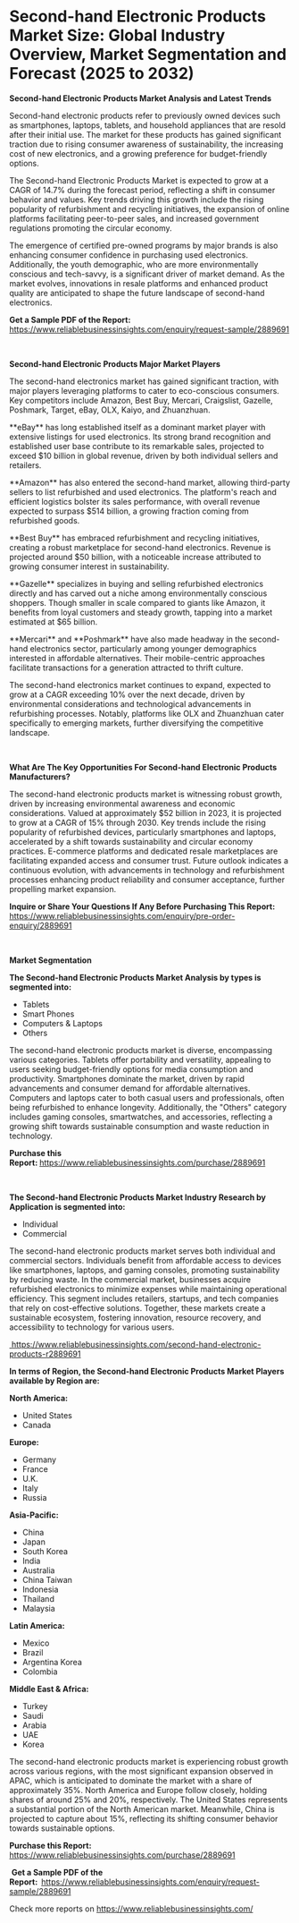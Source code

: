 <p><h1>Second-hand Electronic Products Market Size: Global Industry Overview, Market Segmentation and Forecast (2025 to 2032)</h1></p><p><strong>Second-hand Electronic Products Market Analysis and Latest Trends</strong></p>
<p><p>Second-hand electronic products refer to previously owned devices such as smartphones, laptops, tablets, and household appliances that are resold after their initial use. The market for these products has gained significant traction due to rising consumer awareness of sustainability, the increasing cost of new electronics, and a growing preference for budget-friendly options. </p><p>The Second-hand Electronic Products Market is expected to grow at a CAGR of 14.7% during the forecast period, reflecting a shift in consumer behavior and values. Key trends driving this growth include the rising popularity of refurbishment and recycling initiatives, the expansion of online platforms facilitating peer-to-peer sales, and increased government regulations promoting the circular economy. </p><p>The emergence of certified pre-owned programs by major brands is also enhancing consumer confidence in purchasing used electronics. Additionally, the youth demographic, who are more environmentally conscious and tech-savvy, is a significant driver of market demand. As the market evolves, innovations in resale platforms and enhanced product quality are anticipated to shape the future landscape of second-hand electronics.</p></p>
<p><strong>Get a Sample PDF of the Report:&nbsp;</strong> <a href="https://www.reliablebusinessinsights.com/enquiry/request-sample/2889691?utm_campaign=2774&utm_medium=2&utm_source=Github&utm_content=ia&utm_term=14032025&utm_id=second-hand-electronic-products">https://www.reliablebusinessinsights.com/enquiry/request-sample/2889691</a></p>
<p>&nbsp;</p>
<p><strong>Second-hand Electronic Products Major Market Players</strong></p>
<p><p>The second-hand electronics market has gained significant traction, with major players leveraging platforms to cater to eco-conscious consumers. Key competitors include Amazon, Best Buy, Mercari, Craigslist, Gazelle, Poshmark, Target, eBay, OLX, Kaiyo, and Zhuanzhuan.</p><p>**eBay** has long established itself as a dominant market player with extensive listings for used electronics. Its strong brand recognition and established user base contribute to its remarkable sales, projected to exceed $10 billion in global revenue, driven by both individual sellers and retailers.</p><p>**Amazon** has also entered the second-hand market, allowing third-party sellers to list refurbished and used electronics. The platform's reach and efficient logistics bolster its sales performance, with overall revenue expected to surpass $514 billion, a growing fraction coming from refurbished goods.</p><p>**Best Buy** has embraced refurbishment and recycling initiatives, creating a robust marketplace for second-hand electronics. Revenue is projected around $50 billion, with a noticeable increase attributed to growing consumer interest in sustainability.</p><p>**Gazelle** specializes in buying and selling refurbished electronics directly and has carved out a niche among environmentally conscious shoppers. Though smaller in scale compared to giants like Amazon, it benefits from loyal customers and steady growth, tapping into a market estimated at $65 billion.</p><p>**Mercari** and **Poshmark** have also made headway in the second-hand electronics sector, particularly among younger demographics interested in affordable alternatives. Their mobile-centric approaches facilitate transactions for a generation attracted to thrift culture.</p><p>The second-hand electronics market continues to expand, expected to grow at a CAGR exceeding 10% over the next decade, driven by environmental considerations and technological advancements in refurbishing processes. Notably, platforms like OLX and Zhuanzhuan cater specifically to emerging markets, further diversifying the competitive landscape.</p></p>
<p>&nbsp;</p>
<p><strong>What Are The Key Opportunities For Second-hand Electronic Products Manufacturers?</strong></p>
<p><p>The second-hand electronic products market is witnessing robust growth, driven by increasing environmental awareness and economic considerations. Valued at approximately $52 billion in 2023, it is projected to grow at a CAGR of 15% through 2030. Key trends include the rising popularity of refurbished devices, particularly smartphones and laptops, accelerated by a shift towards sustainability and circular economy practices. E-commerce platforms and dedicated resale marketplaces are facilitating expanded access and consumer trust. Future outlook indicates a continuous evolution, with advancements in technology and refurbishment processes enhancing product reliability and consumer acceptance, further propelling market expansion.</p></p>
<p><strong>Inquire or Share Your Questions If Any Before Purchasing This Report:</strong> <a href="https://www.reliablebusinessinsights.com/enquiry/pre-order-enquiry/2889691?utm_campaign=2774&utm_medium=2&utm_source=Github&utm_content=ia&utm_term=14032025&utm_id=second-hand-electronic-products">https://www.reliablebusinessinsights.com/enquiry/pre-order-enquiry/2889691</a></p>
<p>&nbsp;</p>
<p><strong>Market Segmentation</strong></p>
<p><strong>The Second-hand Electronic Products Market Analysis by types is segmented into:</strong></p>
<p><ul><li>Tablets</li><li>Smart Phones</li><li>Computers & Laptops</li><li>Others</li></ul></p>
<p><p>The second-hand electronic products market is diverse, encompassing various categories. Tablets offer portability and versatility, appealing to users seeking budget-friendly options for media consumption and productivity. Smartphones dominate the market, driven by rapid advancements and consumer demand for affordable alternatives. Computers and laptops cater to both casual users and professionals, often being refurbished to enhance longevity. Additionally, the "Others" category includes gaming consoles, smartwatches, and accessories, reflecting a growing shift towards sustainable consumption and waste reduction in technology.</p></p>
<p><strong>Purchase this Report:&nbsp;</strong><a href="https://www.reliablebusinessinsights.com/purchase/2889691?utm_campaign=2774&utm_medium=2&utm_source=Github&utm_content=ia&utm_term=14032025&utm_id=second-hand-electronic-products">https://www.reliablebusinessinsights.com/purchase/2889691</a></p>
<p>&nbsp;</p>
<p><strong>The Second-hand Electronic Products Market Industry Research by Application is segmented into:</strong></p>
<p><ul><li>Individual</li><li>Commercial</li></ul></p>
<p><p>The second-hand electronic products market serves both individual and commercial sectors. Individuals benefit from affordable access to devices like smartphones, laptops, and gaming consoles, promoting sustainability by reducing waste. In the commercial market, businesses acquire refurbished electronics to minimize expenses while maintaining operational efficiency. This segment includes retailers, startups, and tech companies that rely on cost-effective solutions. Together, these markets create a sustainable ecosystem, fostering innovation, resource recovery, and accessibility to technology for various users.</p></p>
<p><a href="https://www.reliablebusinessinsights.com/second-hand-electronic-products-r2889691?utm_campaign=2774&utm_medium=2&utm_source=Github&utm_content=ia&utm_term=14032025&utm_id=second-hand-electronic-products">&nbsp;https://www.reliablebusinessinsights.com/second-hand-electronic-products-r2889691</a></p>
<p><strong>In terms of Region, the Second-hand Electronic Products Market Players available by Region are:</strong></p>
<p>
    <p> <strong> North America: </strong>
        <ul>
            <li>United States</li>
            <li>Canada</li>
        </ul>
        </p> 
    <p> <strong> Europe: </strong>
        <ul>
            <li>Germany</li>
            <li>France</li>
            <li>U.K.</li>
            <li>Italy</li>
            <li>Russia</li>
        </ul>
        </p> 
    <p> <strong> Asia-Pacific: </strong>
        <ul>
            <li>China</li>
            <li>Japan</li>
            <li>South Korea</li>
            <li>India</li>
            <li>Australia</li>
            <li>China Taiwan</li>
            <li>Indonesia</li>
            <li>Thailand</li>
            <li>Malaysia</li>
        </ul>
        </p> 
    <p> <strong> Latin America: </strong>
        <ul>
            <li>Mexico</li>
            <li>Brazil</li>
            <li>Argentina Korea</li>
            <li>Colombia</li>
        </ul>
        </p> 
    <p> <strong> Middle East & Africa: </strong>
        <ul>
            <li>Turkey</li>
            <li>Saudi</li>
            <li>Arabia</li>
            <li>UAE</li>
            <li>Korea</li>
        </ul>
    </p>
    </p>
<p><p>The second-hand electronic products market is experiencing robust growth across various regions, with the most significant expansion observed in APAC, which is anticipated to dominate the market with a share of approximately 35%. North America and Europe follow closely, holding shares of around 25% and 20%, respectively. The United States represents a substantial portion of the North American market. Meanwhile, China is projected to capture about 15%, reflecting its shifting consumer behavior towards sustainable options.</p></p>
<p><strong>Purchase this Report: </strong><a href="https://www.reliablebusinessinsights.com/purchase/2889691?utm_campaign=2774&utm_medium=2&utm_source=Github&utm_content=ia&utm_term=14032025&utm_id=second-hand-electronic-products">https://www.reliablebusinessinsights.com/purchase/2889691</a></p>
<p>&nbsp;<strong>Get a Sample PDF of the Report:&nbsp;&nbsp;</strong><a href="https://www.reliablebusinessinsights.com/enquiry/request-sample/2889691?utm_campaign=2774&utm_medium=2&utm_source=Github&utm_content=ia&utm_term=14032025&utm_id=second-hand-electronic-products">https://www.reliablebusinessinsights.com/enquiry/request-sample/2889691</a></p>
<p><strong></strong></p>
<p>Check more reports on <a href="https://www.reliablebusinessinsights.com/?utm_campaign=2774&utm_medium=2&utm_source=Github&utm_content=ia&utm_term=14032025&utm_id=second-hand-electronic-products">https://www.reliablebusinessinsights.com/</a></p>
